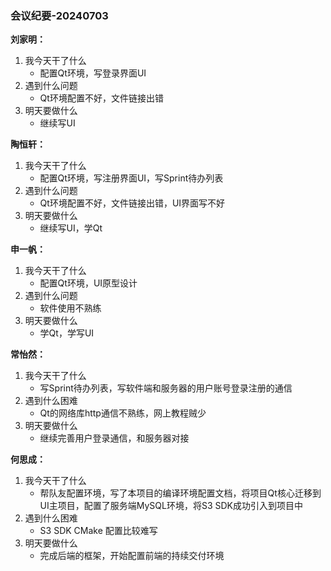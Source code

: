 ### 会议纪要-20240703

**刘家明：**
1. 我今天干了什么
   - 配置Qt环境，写登录界面UI
2. 遇到什么问题
   - Qt环境配置不好，文件链接出错
3. 明天要做什么
   - 继续写UI

**陶恒轩：**
1. 我今天干了什么
   - 配置Qt环境，写注册界面UI，写Sprint待办列表
2. 遇到什么问题
   - Qt环境配置不好，文件链接出错，UI界面写不好
3. 明天要做什么
   - 继续写UI，学Qt

**申一帆：**
1. 我今天干了什么
   - 配置Qt环境，UI原型设计
2. 遇到什么问题
   - 软件使用不熟练
3. 明天要做什么
   - 学Qt，学写UI

**常怡然：**
1. 我今天干了什么
   - 写Sprint待办列表，写软件端和服务器的用户账号登录注册的通信
2. 遇到什么困难
   - Qt的网络库http通信不熟练，网上教程贼少
3. 明天要做什么
   - 继续完善用户登录通信，和服务器对接

**何思成：**
1. 我今天干了什么
   - 帮队友配置环境，写了本项目的编译环境配置文档，将项目Qt核心迁移到UI主项目，配置了服务端MySQL环境，将S3 SDK成功引入到项目中
2. 遇到什么困难
   - S3 SDK CMake 配置比较难写
3. 明天要做什么
   - 完成后端的框架，开始配置前端的持续交付环境
